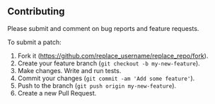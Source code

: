 ## Contributing

Please submit and comment on bug reports and feature requests.

To submit a patch:

1. Fork it (https://github.com/replace_username/replace_repo/fork).
2. Create your feature branch (`git checkout -b my-new-feature`).
3. Make changes. Write and run tests.
4. Commit your changes (`git commit -am 'Add some feature'`).
5. Push to the branch (`git push origin my-new-feature`).
6. Create a new Pull Request.
